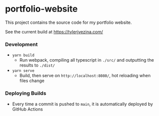 # portfolio-website

This project contains the source code for my portfolio website.

See the current build at https://tylerjvezina.com/

### Development

- `yarn build`
  - Run webpack, compiling all typescript in `./src/` and outputting the results to `./dist/`
- `yarn serve`
  - Build, then serve on `http://localhost:8080/`, hot reloading when files change

### Deploying Builds

- Every time a commit is pushed to `main`, it is automatically deployed by GitHub Actions
